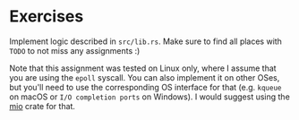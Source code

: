 # Exercises

Implement logic described in `src/lib.rs`.
Make sure to find all places with `TODO` to not miss any assignments :)

Note that this assignment was tested on Linux only, where I assume that you are using
the `epoll` syscall. You can also implement it on other OSes, but you'll need to use
the corresponding OS interface for that (e.g. `kqueue` on macOS or `I/O completion ports` on Windows).
I would suggest using the [mio](https://crates.io/crates/mio) crate for that.
